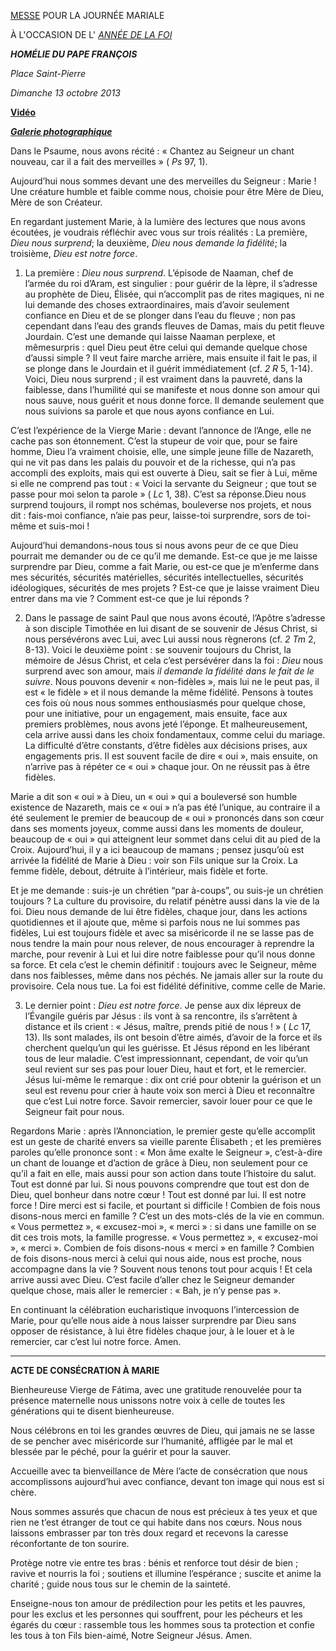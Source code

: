 [MESSE](http://www.vatican.va/news_services/liturgy/libretti/2013/20131013-libretto-giornata-mariana-anno-fede.pdf) POUR LA JOURNÉE MARIALE

À L'OCCASION DE L' *[ANNÉE DE LA FOI](http://www.vatican.va/special/annus_fidei/index_fr.htm)*

***HOMÉLIE DU PAPE FRANÇOIS***

*Place Saint-Pierre*

*Dimanche 13 octobre 2013*

**[Vidéo](http://player.rv.va/vaticanplayer.asp?language=it&tic=VA_IB4585UH)**

***[Galerie photographique](http://www.photogallery.va/content/photogallery/fr/celebrazioni-liturgiche/giornata-mariana20131013.html)***

Dans le Psaume, nous avons récité : « Chantez au Seigneur un chant nouveau, car il a fait des merveilles » ( *Ps* 97, 1).

Aujourd’hui nous sommes devant une des merveilles du Seigneur : Marie ! Une créature humble et faible comme nous, choisie pour être Mère de Dieu, Mère de son Créateur.

En regardant justement Marie, à la lumière des lectures que nous avons écoutées, je voudrais réfléchir avec vous sur trois réalités : La première, *Dieu nous surprend*; la deuxième, *Dieu nous demande la fidélité*; la troisième, *Dieu est notre force*.

1. La première : *Dieu nous surprend*. L’épisode de Naaman, chef de l’armée du roi d’Aram, est singulier : pour guérir de la lèpre, il s’adresse au prophète de Dieu, Élisée, qui n’accomplit pas de rites magiques, ni ne lui demande des choses extraordinaires, mais d’avoir seulement confiance en Dieu et de se plonger dans l’eau du fleuve ; non pas cependant dans l’eau des grands fleuves de Damas, mais du petit fleuve Jourdain. C’est une demande qui laisse Naaman perplexe, et mêmesurpris : quel Dieu peut être celui qui demande quelque chose d’aussi simple ? Il veut faire marche arrière, mais ensuite il fait le pas, il se plonge dans le Jourdain et il guérit immédiatement (cf. *2 R* 5, 1-14). Voici, Dieu nous surprend ; il est vraiment dans la pauvreté, dans la faiblesse, dans l’humilité qui se manifeste et nous donne son amour qui nous sauve, nous guérit et nous donne force. Il demande seulement que nous suivions sa parole et que nous ayons confiance en Lui.

C’est l’expérience de la Vierge Marie : devant l’annonce de l’Ange, elle ne cache pas son étonnement. C’est la stupeur de voir que, pour se faire homme, Dieu l’a vraiment choisie, elle, une simple jeune fille de Nazareth, qui ne vit pas dans les palais du pouvoir et de la richesse, qui n’a pas accompli des exploits, mais qui est ouverte à Dieu, sait se fier à Lui, même si elle ne comprend pas tout : « Voici la servante du Seigneur ; que tout se passe pour moi selon ta parole » ( *Lc* 1, 38). C’est sa réponse.Dieu nous surprend toujours, il rompt nos schémas, bouleverse nos projets, et nous dit : fais-moi confiance, n’aie pas peur, laisse-toi surprendre, sors de toi-même et suis-moi !

Aujourd’hui demandons-nous tous si nous avons peur de ce que Dieu pourrait me demander ou de ce qu’il me demande. Est-ce que je me laisse surprendre par Dieu, comme a fait Marie, ou est-ce que je m’enferme dans mes sécurités, sécurités matérielles, sécurités intellectuelles, sécurités idéologiques, sécurités de mes projets ? Est-ce que je laisse vraiment Dieu entrer dans ma vie ? Comment est-ce que je lui réponds ?

2. Dans le passage de saint Paul que nous avons écouté, l’Apôtre s’adresse à son disciple Timothée en lui disant de se souvenir de Jésus Christ, si nous persévérons avec Lui, avec Lui aussi nous règnerons (cf. *2 Tm* 2, 8-13). Voici le deuxième point : se souvenir toujours du Christ, la mémoire de Jésus Christ, et cela c’est persévérer dans la foi : *Dieu* nous surprend avec son amour, mais *il demande la fidélité dans le fait de le suivre*. Nous pouvons devenir « non-fidèles », mais lui ne le peut pas, il est « le fidèle » et il nous demande la même fidélité. Pensons à toutes ces fois où nous nous sommes enthousiasmés pour quelque chose, pour une initiative, pour un engagement, mais ensuite, face aux premiers problèmes, nous avons jeté l’éponge. Et malheureusement, cela arrive aussi dans les choix fondamentaux, comme celui du mariage. La difficulté d’être constants, d’être fidèles aux décisions prises, aux engagements pris. Il est souvent facile de dire « oui », mais ensuite, on n’arrive pas à répéter ce « oui » chaque jour. On ne réussit pas à être fidèles.

Marie a dit son « oui » à Dieu, un « oui » qui a bouleversé son humble existence de Nazareth, mais ce « oui » n’a pas été l’unique, au contraire il a été seulement le premier de beaucoup de « oui » prononcés dans son cœur dans ses moments joyeux, comme aussi dans les moments de douleur, beaucoup de « oui » qui atteignent leur sommet dans celui dit au pied de la Croix. Aujourd’hui, il y a ici beaucoup de mamans ; pensez jusqu’où est arrivée la fidélité de Marie à Dieu : voir son Fils unique sur la Croix. La femme fidèle, debout, détruite à l’intérieur, mais fidèle et forte.

Et je me demande : suis-je un chrétien “par à-coups”, ou suis-je un chrétien toujours ? La culture du provisoire, du relatif pénètre aussi dans la vie de la foi. Dieu nous demande de lui être fidèles, chaque jour, dans les actions quotidiennes et il ajoute que, même si parfois nous ne lui sommes pas fidèles, Lui est toujours fidèle et avec sa miséricorde il ne se lasse pas de nous tendre la main pour nous relever, de nous encourager à reprendre la marche, pour revenir à Lui et lui dire notre faiblesse pour qu’il nous donne sa force. Et cela c’est le chemin définitif : toujours avec le Seigneur, même dans nos faiblesses, même dans nos péchés. Ne jamais aller sur la route du provisoire. Cela nous tue. La foi est fidélité définitive, comme celle de Marie.

3. Le dernier point : *Dieu est notre force*. Je pense aux dix lépreux de l’Évangile guéris par Jésus : ils vont à sa rencontre, ils s’arrêtent à distance et ils crient : « Jésus, maître, prends pitié de nous ! » ( *Lc* 17, 13). Ils sont malades, ils ont besoin d’être aimés, d’avoir de la force et ils cherchent quelqu’un qui les guérisse. Et Jésus répond en les libérant tous de leur maladie. C’est impressionnant, cependant, de voir qu’un seul revient sur ses pas pour louer Dieu, haut et fort, et le remercier. Jésus lui-même le remarque : dix ont crié pour obtenir la guérison et un seul est revenu pour crier à haute voix son merci à Dieu et reconnaître que c’est Lui notre force. Savoir remercier, savoir louer pour ce que le Seigneur fait pour nous.

Regardons Marie : après l’Annonciation, le premier geste qu’elle accomplit est un geste de charité envers sa vieille parente Élisabeth ; et les premières paroles qu’elle prononce sont : « Mon âme exalte le Seigneur », c’est-à-dire un chant de louange et d’action de grâce à Dieu, non seulement pour ce qu’il a fait en elle, mais aussi pour son action dans toute l’histoire du salut. Tout est donné par lui. Si nous pouvons comprendre que tout est don de Dieu, quel bonheur dans notre cœur ! Tout est donné par lui. Il est notre force ! Dire merci est si facile, et pourtant si difficile ! Combien de fois nous disons-nous merci en famille ? C’est un des mots-clés de la vie en commun. « Vous permettez », « excusez-moi », « merci » : si dans une famille on se dit ces trois mots, la famille progresse. « Vous permettez », « excusez-moi », « merci ». Combien de fois disons-nous « merci » en famille ? Combien de fois disons-nous merci à celui qui nous aide, nous est proche, nous accompagne dans la vie ? Souvent nous tenons tout pour acquis ! Et cela arrive aussi avec Dieu. C’est facile d’aller chez le Seigneur demander quelque chose, mais aller le remercier : « Bah, je n’y pense pas ».

En continuant la célébration eucharistique invoquons l’intercession de Marie, pour qu’elle nous aide à nous laisser surprendre par Dieu sans opposer de résistance, à lui être fidèles chaque jour, à le louer et à le remercier, car c’est lui notre force. Amen.

* * *

**ACTE DE CONSÉCRATION À MARIE**

Bienheureuse Vierge de Fátima, avec une gratitude renouvelée pour ta présence maternelle nous unissons notre voix à celle de toutes les générations qui te disent bienheureuse.

Nous célébrons en toi les grandes œuvres de Dieu, qui jamais ne se lasse de se pencher avec miséricorde sur l’humanité, affligée par le mal et blessée par le péché, pour la guérir et pour la sauver.

Accueille avec ta bienveillance de Mère l’acte de consécration que nous accomplissons aujourd’hui avec confiance, devant ton image qui nous est si chère.

Nous sommes assurés que chacun de nous est précieux à tes yeux et que rien ne t’est étranger de tout ce qui habite dans nos cœurs. Nous nous laissons embrasser par ton très doux regard et recevons la caresse réconfortante de ton sourire.

Protège notre vie entre tes bras : bénis et renforce tout désir de bien ; ravive et nourris la foi ; soutiens et illumine l’espérance ; suscite et anime la charité ; guide nous tous sur le chemin de la sainteté.

Enseigne-nous ton amour de prédilection pour les petits et les pauvres, pour les exclus et les personnes qui souffrent, pour les pécheurs et les égarés du cœur : rassemble tous les hommes sous ta protection et confie les tous à ton Fils bien-aimé, Notre Seigneur Jésus. Amen.